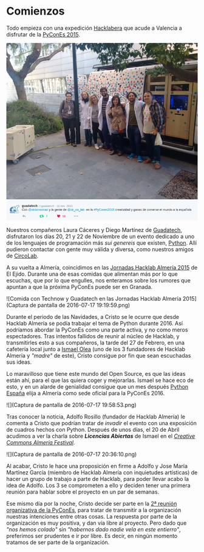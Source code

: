 # Comienzos

Todo empieza con una expedición [Hacklabera](http://hacklabalmeria.net/) que acude a Valencia a disfrutar de la [PyConEs 2015](http://2015.es.pycon.org/es/).

![Larua y Diego con los amigos de Circolab en la PyConEs 2015](01_PyConEs2015.png)

Nuestros compañeros Laura Cáceres y Diego Martínez de [Guadatech](http://www.guadatech.com/), disfrutaron los días 20, 21 y 22 de Noviembre de un evento dedicado a uno de los lenguajes de programación más _sui genereis_ que existen, [Python](https://es.wikipedia.org/wiki/Python). Allí pudieron contactar con gente muy válida y diversa, como nuestros amigos de [CircoLab](http://www.circolab.org/).

A su vuelta a Almería, coincidimos en las [Jornadas Hacklab Almería 2015](http://hacklabalmeria.net/2015/12/11/ii-jornadas-hacklab.html) de El Ejido. Durante una de esas comidas que alimentan más por lo que escuchas, que por lo que engulles, nos enteramos sobre los rumores que apuntan a que la próxima PyConEs puede ser en Granada.


![Comida con Technow y Guadatech en las Jornadas Hacklab Almería 2015](Captura de pantalla de 2016-07-17 19:19:59.png)

Durante el periodo de las Navidades, a Cristo se le ocurre que desde Hacklab Almería se podía trabajar el tema de Python durante 2016. Así podríamos abordar la PyConEs como una parte activa, y no como meros espectadores. Tras intentos fallidos de reunir al núcleo de Hacklab, y transmitirles esto a sus compañeros, la tarde del 27 de Febrero, en una cafetería local junto a [Ismael Olea](http://olea.org/) (uno de los 3 fundadores de Hacklab Almería y _"madre"_ de este), Cristo consigue por fin que sean escuchadas sus ideas.

Lo maravilloso que tiene este mundo del Open Source, es que las ideas están ahí, para el que las quiera coger y mejorarlas. Ismael se hace eco de esto, y en un alarde de genialidad consigue que un mes después [Python España](http://www.es.python.org/) elija a Almería como sede oficial para la PyConEs 2016.

![](Captura de pantalla de 2016-07-17 19:58:53.png)

Tras conocer la noticia, Adolfo Rosillo (fundador de Hacklab Almería) le comenta a Cristo que podrían tratar de _invadir_ el evento con una exposición de cuadros hechos con Python. Después de unos días, el 20 de Abril acudimos a ver la charla sobre _**Licencias Abiertas**_ de Ismael en el _[Creative Commons Almería Festival](http://ccalm.es/)_.

![](Captura de pantalla de 2016-07-17 20:36:10.png)

Al acabar, Cristo le hace una proposición en firme a Adolfo y Jose María Martínez García (miembro de Hacklab Almería con inquietudes artísticas) de hacer un grupo de trabajo a parte de Hacklab, para poder llevar acabo la idea de Adolfo. Los 3 se comprometen a ello y deciden tener una primera reunión para hablar sobre el proyecto en un par de semanas.

Ese mismo día por la noche, Cristo decide ser parte en la [2ª reunión organizativa de la PyConEs](https://lists.es.python.org/pipermail/general/2016-April/003201.html), para tratar de transmitir a la organización nuestras intenciones entre otras cosas. La respuesta por parte de la organización es muy positiva, y dan vía libre al proyecto. Pero dado que _"nos hemos colado"_ sin _"habernos dado nadie vela en este entierro"_, preferimos ser prudentes e ir por libre. Es decir, en ningún momento tratamos de ser parte de la organización.